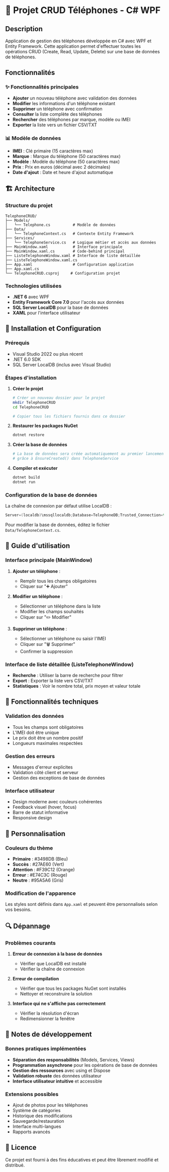 # 📱 Projet CRUD Téléphones - C# WPF

## Description
Application de gestion des téléphones développée en C# avec WPF et Entity Framework. Cette application permet d'effectuer toutes les opérations CRUD (Create, Read, Update, Delete) sur une base de données de téléphones.

## Fonctionnalités

### ✨ Fonctionnalités principales
- **Ajouter** un nouveau téléphone avec validation des données
- **Modifier** les informations d'un téléphone existant
- **Supprimer** un téléphone avec confirmation
- **Consulter** la liste complète des téléphones
- **Rechercher** des téléphones par marque, modèle ou IMEI
- **Exporter** la liste vers un fichier CSV/TXT

### 📊 Modèle de données
- **IMEI** : Clé primaire (15 caractères max)
- **Marque** : Marque du téléphone (50 caractères max)
- **Modèle** : Modèle du téléphone (50 caractères max)
- **Prix** : Prix en euros (décimal avec 2 décimales)
- **Date d'ajout** : Date et heure d'ajout automatique

## 🏗️ Architecture

### Structure du projet
```
TelephoneCRUD/
├── Models/
│   └── Telephone.cs          # Modèle de données
├── Data/
│   └── TelephoneContext.cs   # Contexte Entity Framework
├── Services/
│   └── TelephoneService.cs   # Logique métier et accès aux données
├── MainWindow.xaml           # Interface principale
├── MainWindow.xaml.cs        # Code-behind principal
├── ListeTelephoneWindow.xaml # Interface de liste détaillée
├── ListeTelephoneWindow.xaml.cs
├── App.xaml                  # Configuration application
├── App.xaml.cs
└── TelephoneCRUD.csproj     # Configuration projet
```

### Technologies utilisées
- **.NET 6** avec WPF
- **Entity Framework Core 7.0** pour l'accès aux données
- **SQL Server LocalDB** pour la base de données
- **XAML** pour l'interface utilisateur

## 🚀 Installation et Configuration

### Prérequis
- Visual Studio 2022 ou plus récent
- .NET 6.0 SDK
- SQL Server LocalDB (inclus avec Visual Studio)

### Étapes d'installation

1. **Créer le projet**
   ```bash
   # Créer un nouveau dossier pour le projet
   mkdir TelephoneCRUD
   cd TelephoneCRUD
   
   # Copier tous les fichiers fournis dans ce dossier
   ```

2. **Restaurer les packages NuGet**
   ```bash
   dotnet restore
   ```

3. **Créer la base de données**
   ```bash
   # La base de données sera créée automatiquement au premier lancement
   # grâce à EnsureCreated() dans TelephoneService
   ```

4. **Compiler et exécuter**
   ```bash
   dotnet build
   dotnet run
   ```

### Configuration de la base de données

La chaîne de connexion par défaut utilise LocalDB :
```csharp
Server=(localdb)\mssqllocaldb;Database=TelephoneDB;Trusted_Connection=true;
```

Pour modifier la base de données, éditez le fichier `Data/TelephoneContext.cs`.

## 📖 Guide d'utilisation

### Interface principale (MainWindow)
1. **Ajouter un téléphone** :
   - Remplir tous les champs obligatoires
   - Cliquer sur "➕ Ajouter"

2. **Modifier un téléphone** :
   - Sélectionner un téléphone dans la liste
   - Modifier les champs souhaités
   - Cliquer sur "✏️ Modifier"

3. **Supprimer un téléphone** :
   - Sélectionner un téléphone ou saisir l'IMEI
   - Cliquer sur "🗑️ Supprimer"
   - Confirmer la suppression

### Interface de liste détaillée (ListeTelephoneWindow)
- **Recherche** : Utiliser la barre de recherche pour filtrer
- **Export** : Exporter la liste vers CSV/TXT
- **Statistiques** : Voir le nombre total, prix moyen et valeur totale

## 🔧 Fonctionnalités techniques

### Validation des données
- Tous les champs sont obligatoires
- L'IMEI doit être unique
- Le prix doit être un nombre positif
- Longueurs maximales respectées

### Gestion des erreurs
- Messages d'erreur explicites
- Validation côté client et serveur
- Gestion des exceptions de base de données

### Interface utilisateur
- Design moderne avec couleurs cohérentes
- Feedback visuel (hover, focus)
- Barre de statut informative
- Responsive design

## 🎨 Personnalisation

### Couleurs du thème
- **Primaire** : #3498DB (Bleu)
- **Succès** : #27AE60 (Vert)
- **Attention** : #F39C12 (Orange)
- **Erreur** : #E74C3C (Rouge)
- **Neutre** : #95A5A6 (Gris)

### Modification de l'apparence
Les styles sont définis dans `App.xaml` et peuvent être personnalisés selon vos besoins.

## 🔍 Dépannage

### Problèmes courants

1. **Erreur de connexion à la base de données**
   - Vérifier que LocalDB est installé
   - Vérifier la chaîne de connexion

2. **Erreur de compilation**
   - Vérifier que tous les packages NuGet sont installés
   - Nettoyer et reconstruire la solution

3. **Interface qui ne s'affiche pas correctement**
   - Vérifier la résolution d'écran
   - Redimensionner la fenêtre

## 📝 Notes de développement

### Bonnes pratiques implémentées
- **Séparation des responsabilités** (Models, Services, Views)
- **Programmation asynchrone** pour les opérations de base de données
- **Gestion des ressources** avec using et Dispose
- **Validation robuste** des données utilisateur
- **Interface utilisateur intuitive** et accessible

### Extensions possibles
- Ajout de photos pour les téléphones
- Système de catégories
- Historique des modifications
- Sauvegarde/restauration
- Interface multi-langues
- Rapports avancés

## 📄 Licence
Ce projet est fourni à des fins éducatives et peut être librement modifié et distribué.